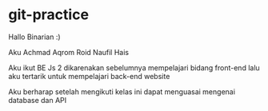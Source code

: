 # git-practice
Hallo Binarian :)

Aku Achmad Aqrom Roid Naufil Hais

Aku ikut BE Js 2 dikarenakan sebelumnya mempelajari bidang front-end lalu aku tertarik untuk mempelajari back-end website

Aku berharap setelah mengikuti kelas ini dapat menguasai mengenai database dan API